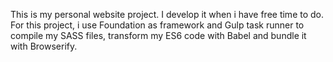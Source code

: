 This is my personal website project. I develop it when i have free time to do. For this project, i use Foundation as framework and Gulp task runner to compile my SASS files, transform my ES6 code with Babel and bundle it with Browserify.